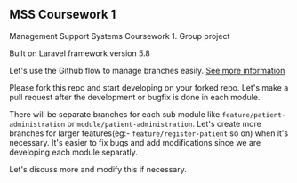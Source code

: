 ## MSS Coursework 1

Management Support Systems Coursework 1. Group project

Built on Laravel framework version 5.8

Let's use the Github flow to manage branches easily. [See more information](https://guides.github.com/introduction/flow/)

Please fork this repo and start developing on your forked repo. Let's make a pull request after the development or bugfix is done in each module.

There will be separate branches for each sub module like `feature/patient-administration` or `module/patient-administration`. Let's create more branches for larger features(eg:- `feature/register-patient` so on) when it's necessary. It's easier to fix bugs and add modifications since we are developing each module separatly.


Let's discuss more and modify this if necessary.

